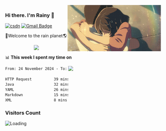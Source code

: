 <img  align='right' height="150" src="https://github.com/LikeRainDay/LikeRainDay/blob/master/pic/img_rain_1.gif?raw=true">



### Hi there. I'm Rainy :lemon:

[![csdn](https://img.shields.io/badge/-csdn-c14438?style=flat-square&logo=c&logoColor=white)](https://blog.csdn.net/qq_15807167)
[![Gmail Badge](https://img.shields.io/badge/-gmail-c14438?style=flat-square&logo=Gmail&logoColor=white&link=mailto:houshuai0816@gmail.com)](mailto:houshuai0816@gmail.com)

🚀Welcome to the rain planet🌎

<center>
<img align='center'  src="https://source.unsplash.com/user/rainyhehe/likes">
</center>

📊 **This week I spent my time on**

<img align='right'   width="300" src="https://github-readme-stats.vercel.app/api?username=LikeRainDay&show_icons=true&title_color=fff&icon_color=79ff97&text_color=9f9f9f&bg_color=151515&count_private=true">

<!--START_SECTION:waka-->

```txt
From: 24 November 2024 - To: 01 December 2024

HTTP Request          39 mins         ████████░░░░░░░░░░░░░░░░░   32.40 %
Java                  32 mins         ██████▓░░░░░░░░░░░░░░░░░░   26.04 %
YAML                  26 mins         █████▒░░░░░░░░░░░░░░░░░░░   21.22 %
Markdown              15 mins         ███░░░░░░░░░░░░░░░░░░░░░░   12.31 %
XML                   8 mins          █▓░░░░░░░░░░░░░░░░░░░░░░░   07.03 %
```

<!--END_SECTION:waka-->

### Visitors Count
<img align="left" src = "https://profile-counter.glitch.me/LikeRainDay/count.svg" alt ="Loading">
